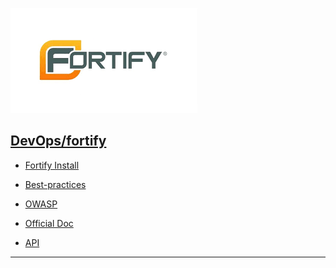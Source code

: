 [![Bitbucket](./resource/fortify.png)](https://www.microfocus.com/)
## <ins>[DevOps]/fortify

- [Fortify Install](./fortify-install.md)
- [Best-practices](./best-practices.md)
- [OWASP](./owasp.md)

- [Official Doc](https://www.microfocus.com/documentation/fortify-static-code-analyzer-and-tools/2120/)
- [API](https://fortify-dev.tools.sap/ssc/html/docs/api-reference/index.jsp#/)
---
[DevOps]: <../../README.md>
[Scan]: <../scan.md>
